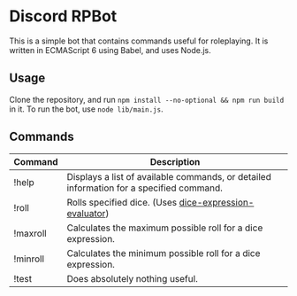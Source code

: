 # Discord RPBot
This is a simple bot that contains commands useful for roleplaying.
It is written in ECMAScript 6 using Babel, and uses Node.js.

## Usage
Clone the repository, and run `npm install --no-optional && npm run build` in it.
To run the bot, use `node lib/main.js`.

## Commands
| Command    | Description                                                                                                            |
|------------|------------------------------------------------------------------------------------------------------------------------|
| !help      | Displays a list of available commands, or detailed information for a specified command.                                |
| !roll      | Rolls specified dice. (Uses [dice-expression-evaluator](https://github.com/dbkang/dice-expression-evaluator))          |
| !maxroll   | Calculates the maximum possible roll for a dice expression.                                                            |
| !minroll   | Calculates the minimum possible roll for a dice expression.                                                            |
| !test      | Does absolutely nothing useful.                                                                                        |
